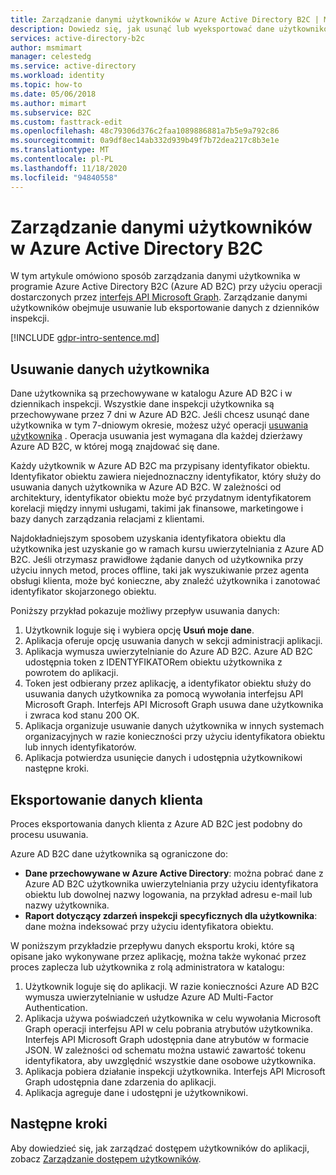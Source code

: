 ```yaml
---
title: Zarządzanie danymi użytkowników w Azure Active Directory B2C | Microsoft Docs
description: Dowiedz się, jak usunąć lub wyeksportować dane użytkowników w Azure AD B2C.
services: active-directory-b2c
author: msmimart
manager: celestedg
ms.service: active-directory
ms.workload: identity
ms.topic: how-to
ms.date: 05/06/2018
ms.author: mimart
ms.subservice: B2C
ms.custom: fasttrack-edit
ms.openlocfilehash: 48c79306d376c2faa1089886881a7b5e9a792c86
ms.sourcegitcommit: 0a9df8ec14ab332d939b49f7b72dea217c8b3e1e
ms.translationtype: MT
ms.contentlocale: pl-PL
ms.lasthandoff: 11/18/2020
ms.locfileid: "94840558"
---
```

# <a name="manage-user-data-in-azure-active-directory-b2c"></a>Zarządzanie danymi użytkowników w Azure Active Directory B2C

 W tym artykule omówiono sposób zarządzania danymi użytkownika w programie Azure Active Directory B2C (Azure AD B2C) przy użyciu operacji dostarczonych przez [interfejs API Microsoft Graph](https://docs.microsoft.com/graph/use-the-api). Zarządzanie danymi użytkowników obejmuje usuwanie lub eksportowanie danych z dzienników inspekcji.

[!INCLUDE [gdpr-intro-sentence.md](../../includes/gdpr-intro-sentence.md)]

## <a name="delete-user-data"></a>Usuwanie danych użytkownika

Dane użytkownika są przechowywane w katalogu Azure AD B2C i w dziennikach inspekcji. Wszystkie dane inspekcji użytkownika są przechowywane przez 7 dni w Azure AD B2C. Jeśli chcesz usunąć dane użytkownika w tym 7-dniowym okresie, możesz użyć operacji [usuwania użytkownika](https://docs.microsoft.com/graph/api/user-delete) . Operacja usuwania jest wymagana dla każdej dzierżawy Azure AD B2C, w której mogą znajdować się dane.

Każdy użytkownik w Azure AD B2C ma przypisany identyfikator obiektu. Identyfikator obiektu zawiera niejednoznaczny identyfikator, który służy do usuwania danych użytkownika w Azure AD B2C. W zależności od architektury, identyfikator obiektu może być przydatnym identyfikatorem korelacji między innymi usługami, takimi jak finansowe, marketingowe i bazy danych zarządzania relacjami z klientami.

Najdokładniejszym sposobem uzyskania identyfikatora obiektu dla użytkownika jest uzyskanie go w ramach kursu uwierzytelniania z Azure AD B2C. Jeśli otrzymasz prawidłowe żądanie danych od użytkownika przy użyciu innych metod, proces offline, taki jak wyszukiwanie przez agenta obsługi klienta, może być konieczne, aby znaleźć użytkownika i zanotować identyfikator skojarzonego obiektu.

Poniższy przykład pokazuje możliwy przepływ usuwania danych:

1. Użytkownik loguje się i wybiera opcję **Usuń moje dane**.
2. Aplikacja oferuje opcję usuwania danych w sekcji administracji aplikacji.
3. Aplikacja wymusza uwierzytelnianie do Azure AD B2C. Azure AD B2C udostępnia token z IDENTYFIKATORem obiektu użytkownika z powrotem do aplikacji.
4. Token jest odbierany przez aplikację, a identyfikator obiektu służy do usuwania danych użytkownika za pomocą wywołania interfejsu API Microsoft Graph. Interfejs API Microsoft Graph usuwa dane użytkownika i zwraca kod stanu 200 OK.
5. Aplikacja organizuje usuwanie danych użytkownika w innych systemach organizacyjnych w razie konieczności przy użyciu identyfikatora obiektu lub innych identyfikatorów.
6. Aplikacja potwierdza usunięcie danych i udostępnia użytkownikowi następne kroki.

## <a name="export-customer-data"></a>Eksportowanie danych klienta

Proces eksportowania danych klienta z Azure AD B2C jest podobny do procesu usuwania.

Azure AD B2C dane użytkownika są ograniczone do:

- **Dane przechowywane w Azure Active Directory**: można pobrać dane z Azure AD B2C użytkownika uwierzytelniania przy użyciu identyfikatora obiektu lub dowolnej nazwy logowania, na przykład adresu e-mail lub nazwy użytkownika.
- **Raport dotyczący zdarzeń inspekcji specyficznych dla użytkownika**: dane można indeksować przy użyciu identyfikatora obiektu.

W poniższym przykładzie przepływu danych eksportu kroki, które są opisane jako wykonywane przez aplikację, można także wykonać przez proces zaplecza lub użytkownika z rolą administratora w katalogu:

1. Użytkownik loguje się do aplikacji. W razie konieczności Azure AD B2C wymusza uwierzytelnianie w usłudze Azure AD Multi-Factor Authentication.
2. Aplikacja używa poświadczeń użytkownika w celu wywołania Microsoft Graph operacji interfejsu API w celu pobrania atrybutów użytkownika. Interfejs API Microsoft Graph udostępnia dane atrybutów w formacie JSON. W zależności od schematu można ustawić zawartość tokenu identyfikatora, aby uwzględnić wszystkie dane osobowe użytkownika.
3. Aplikacja pobiera działanie inspekcji użytkownika. Interfejs API Microsoft Graph udostępnia dane zdarzenia do aplikacji.
4. Aplikacja agreguje dane i udostępni je użytkownikowi.

## <a name="next-steps"></a>Następne kroki

Aby dowiedzieć się, jak zarządzać dostępem użytkowników do aplikacji, zobacz [Zarządzanie dostępem użytkowników](manage-user-access.md).
